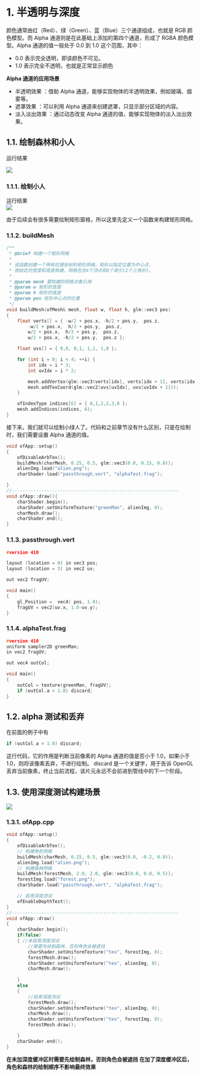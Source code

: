 

# 1. 半透明与深度  
颜色通常由红（Red）、绿（Green）、蓝（Blue）三个通道组成，也就是 RGB 颜色模型。而 Alpha 通道则是在此基础上添加的第四个通道，形成了 RGBA 颜色模型。Alpha 通道的值一般处于 0.0 到 1.0 这个范围，其中：  

- 0.0 表示完全透明，即该颜色不可见。  
- 1.0 表示完全不透明，也就是正常显示颜色  

**Alpha 通道的应用场景**  
- 半透明效果 ：借助 Alpha 通道，能够实现物体的半透明效果，例如玻璃、烟雾等。  
- 遮罩效果 ：可以利用 Alpha 通道来创建遮罩，只显示部分区域的内容。  
- 淡入淡出效果 ：通过动态改变 Alpha 通道的值，能够实现物体的淡入淡出效果。  

## 1.1. 绘制森林和小人    

运行结果  

![](https://easyimage.elyt.cn/i/2025/03/28/5717463080833653493-2.webp)  

### 1.1.1. 绘制小人  
运行结果   
![](https://easyimage.elyt.cn/i/2025/03/28/5717388719271448846-2.webp)  

由于后续会有很多需要绘制矩形窗格，所以这里先定义一个函数来构建矩形网格。  

### 1.1.2. buildMesh

```cpp
/**
 * @brief 构建一个矩形网格
 * 
 * 该函数创建一个带有纹理坐标的矩形网格。矩形以指定位置为中心点，
 * 按给定的宽度和高度构建。网格包含4个顶点和6个索引(2个三角形)。
 * 
 * @param mesh 要构建的网格对象引用
 * @param w 矩形的宽度
 * @param h 矩形的高度  
 * @param pos 矩形中心点的位置
 */
void buildMesh(ofMesh& mesh, float w, float h, glm::vec3 pos)
{
	float verts[] = { -w/2 + pos.x, -h/2 + pos.y,  pos.z,
		-w/2 + pos.x,  h/2 + pos.y,  pos.z,
		w/2 + pos.x,  h/2 + pos.y,  pos.z,
		w/2 + pos.x, -h/2 + pos.y,  pos.z };

	float uvs[] = { 0,0, 0,1, 1,1, 1,0 };

	for (int i = 0; i < 4; ++i) {
		int idx = i * 3;
		int uvIdx = i * 2;

		mesh.addVertex(glm::vec3(verts[idx], verts[idx + 1], verts[idx + 2]));
		mesh.addTexCoord(glm::vec2(uvs[uvIdx], uvs[uvIdx + 1]));
	}

	ofIndexType indices[6] = { 0,1,2,2,3,0 };
	mesh.addIndices(indices, 6);
}
```
接下来，我们就可以绘制小绿人了。代码和之前章节没有什么区别，只是在绘制时，我们需要设置 Alpha 通道的值。
```cpp
void ofApp::setup()
{
	ofDisableArbTex();
	buildMesh(charMesh, 0.25, 0.5, glm::vec3(0.0, 0.15, 0.0));
	alienImg.load("alien.png");
	charShader.load("passthrough.vert", "alphaTest.frag");

}
//--------------------------------------------------------------
void ofApp::draw(){
	charShader.begin();
	charShader.setUniformTexture("greenMan", alienImg, 0);
	charMesh.draw();
	charShader.end();
}
```

### 1.1.3. passthrough.vert

```cpp
#version 410

layout (location = 0) in vec3 pos;
layout (location = 3) in vec2 uv;

out vec2 fragUV;

void main()
{
	gl_Position =  vec4( pos, 1.0);
	fragUV = vec2(uv.x, 1.0-uv.y);
}
```
### 1.1.4. alphaTest.frag

```cpp
#version 410
uniform sampler2D greenMan;
in vec2 fragUV;

out vec4 outCol;

void main()
{
	outCol = texture(greenMan, fragUV);
	if (outCol.a < 1.0) discard;
}
```

## 1.2. alpha 测试和丢弃
在前面的例子中有
```cpp
if (outCol.a < 1.0) discard;
```
这行代码，它的作用是判断当前像素的 Alpha 通道的值是否小于 1.0，如果小于 1.0，则将该像素丢弃，不进行绘制。
discard 是一个关键字，用于告诉 OpenGL 丢弃当前像素，终止当前流程，该片元永远不会前进到管线中的下一个阶段。

## 1.3. 使用深度测试构建场景  
![](https://easyimage.elyt.cn/i/2025/03/28/5717463080833653493-2.webp)

### 1.3.1. ofApp.cpp
```cpp
void ofApp::setup()
{
	ofDisableArbTex();
	// 构建角色网格
	buildMesh(charMesh, 0.25, 0.5, glm::vec3(0.0, -0.2, 0.0));
	alienImg.load("alien.png");
	// 构建森林网格
	buildMesh(forestMesh, 2.0, 2.0, glm::vec3(0.0, 0.0, 0.5));
	forestImg.load("forest.png");
	charShader.load("passthrough.vert", "alphaTest.frag");

	// 启用深度测试
	ofEnableDepthTest();
}
//--------------------------------------------------------------
void ofApp::draw()
{
	charShader.begin();
	if(false)
	{ //未启用深度测试
		//需要先绘制森林，否则角色会被遮挡
		charShader.setUniformTexture("tex", forestImg, 0);
		forestMesh.draw();
		charShader.setUniformTexture("tex", alienImg, 0);
		charMesh.draw();
		
	}
	else
	{
		//启用深度测试
		forestMesh.draw();
		charShader.setUniformTexture("tex", alienImg, 0);
		charMesh.draw();
		charShader.setUniformTexture("tex", forestImg, 0);
		forestMesh.draw();

	}
	charShader.end();
}

``` 
**在未加深度缓冲区时需要先绘制森林，否则角色会被遮挡**
**在加了深度缓冲区后，角色和森林的绘制顺序不影响最终效果**